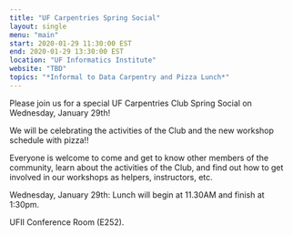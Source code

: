```yaml
---
title: "UF Carpentries Spring Social"
layout: single
menu: "main"
start: 2020-01-29 11:30:00 EST
end: 2020-01-29 13:30:00 EST
location: "UF Informatics Institute"
website: "TBD"
topics: "*Informal to Data Carpentry and Pizza Lunch*"
---
```

Please join us for a special UF Carpentries Club Spring Social on Wednesday, January 29th!

We will be celebrating the activities of the Club and the new workshop schedule with pizza!!

Everyone is welcome to come and get to know other members of the community, learn about the activities of the Club, and find out how to get involved in our workshops as helpers, instructors, etc.

Wednesday, January 29th: Lunch will begin at 11.30AM and finish at 1:30pm. 

UFII Conference Room (E252).
